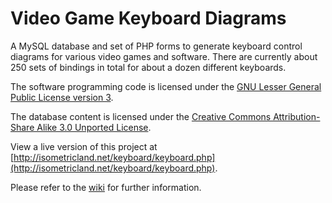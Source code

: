 # Video Game Keyboard Diagrams

A MySQL database and set of PHP forms to generate keyboard control diagrams for various video games and software. There are currently about 250 sets of bindings in total for about a dozen different keyboards.

The software programming code is licensed under the [GNU Lesser General Public License version 3](https://www.gnu.org/licenses/lgpl-3.0.en.html).

The database content is licensed under the [Creative Commons Attribution-Share Alike 3.0 Unported License](https://creativecommons.org/licenses/by-sa/3.0/).

View a live version of this project at [http://isometricland.net/keyboard/keyboard.php](http://isometricland.net/keyboard/keyboard.php).

Please refer to the [wiki](https://github.com/mjhorvath/Video-Game-Keyboard-Diagrams/wiki) for further information.
